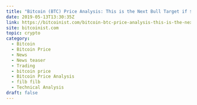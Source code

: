 ```yaml
---
title: "Bitcoin (BTC) Price Analysis: This is the Next Bull Target if $7500 Breaks"
date: 2019-05-13T13:30:35Z
link: https://bitcoinist.com/bitcoin-btc-price-analysis-this-is-the-next-bull-target-if-7500-breaks/?utm_medium=RSS&utm_source=hune
site: bitcoinist.com
topic: crypto
category:
  - Bitcoin
  - Bitcoin Price
  - News
  - News teaser
  - Trading
  - bitcoin price
  - Bitcoin Price Analysis
  - filb filb
  - Technical Analysis
draft: false
---
```

